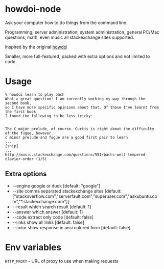 # howdoi-node 

Ask your computer how to do things from the command line. 

Programming, server administration, system administration, general PC/Mac questions, math, even music  all stackexchange sites supported.

Inspired by the original [howdoi](https://github.com/gleitz/howdoi) 

Smaller, more full-featured, packed with extra options and not limited to code.

# Usage

    % howdoi learn to play bach
    What a great question! I am currently working my way through the second book, 
    so I have more specific opinions about that. Of those I've learnt from the first book, 
    I found the following to be less tricky:


    The C major prelude, of course. Curtis is right about the difficulty of the fugue, however.
    c minor prelude and fugue are a good first pair to learn
    ...
    [snip]
    ...
    http://music.stackexchange.com/questions/551/bachs-well-tempered-clavier-order (1/5)

## Extra options

* --engine   google or duck                       [default: "google"]
* --site     comma separated stackexchange sites  [default: ["stackoverflow.com","serverfault.com","superuser.com","askubuntu.com","\*.stackexchange.com"]]
* --result   which search result                  [default: 1]
* --answer   which answer                         [default: 1]
* --code     extract only code                    [default: false]
* --links    show all links                       [default: false]
* --color    show response in ansi colored form   [default: false]

# Env variables

`HTTP_PROXY` - URL of proxy to use when making requests

